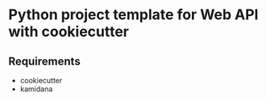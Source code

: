 # Python project template for Web API with cookiecutter

## Requirements

- cookiecutter
- kamidana
